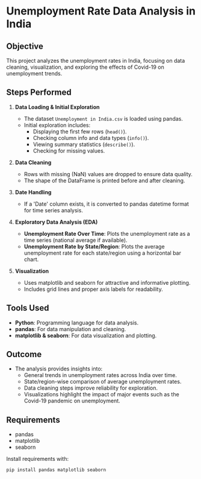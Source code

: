 # Unemployment Rate Data Analysis in India

## Objective

This project analyzes the unemployment rates in India, focusing on data cleaning, visualization, and exploring the effects of Covid-19 on unemployment trends.

## Steps Performed

1. **Data Loading & Initial Exploration**
   - The dataset `Unemployment in India.csv` is loaded using pandas.
   - Initial exploration includes:
     - Displaying the first few rows (`head()`).
     - Checking column info and data types (`info()`).
     - Viewing summary statistics (`describe()`).
     - Checking for missing values.

2. **Data Cleaning**
   - Rows with missing (NaN) values are dropped to ensure data quality.
   - The shape of the DataFrame is printed before and after cleaning.

3. **Date Handling**
   - If a 'Date' column exists, it is converted to pandas datetime format for time series analysis.

4. **Exploratory Data Analysis (EDA)**
   - **Unemployment Rate Over Time**: Plots the unemployment rate as a time series (national average if available).
   - **Unemployment Rate by State/Region**: Plots the average unemployment rate for each state/region using a horizontal bar chart.

5. **Visualization**
   - Uses matplotlib and seaborn for attractive and informative plotting.
   - Includes grid lines and proper axis labels for readability.

## Tools Used

- **Python**: Programming language for data analysis.
- **pandas**: For data manipulation and cleaning.
- **matplotlib & seaborn**: For data visualization and plotting.

## Outcome

- The analysis provides insights into:
  - General trends in unemployment rates across India over time.
  - State/region-wise comparison of average unemployment rates.
  - Data cleaning steps improve reliability for exploration.
  - Visualizations highlight the impact of major events such as the Covid-19 pandemic on unemployment.

## Requirements

- pandas
- matplotlib
- seaborn

Install requirements with:
```bash
pip install pandas matplotlib seaborn
```
